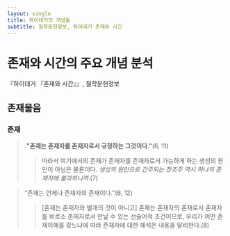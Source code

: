 ```yaml
---
layout: single
title: 하이데거의 개념들
subtitle: 철학문헌정보, 하이데거 존재와 시간
---
```

# 존재와 시간의 주요 개념 분석
『하이데거 『존재와 시간』』, 철학문헌정보
## 존재물음
### 존재
> .**"존재는 존재자를 존재자로서 규정하는 그것이다."**(6, 11) 
>> 따라서 여기에서의 존재가 존재자를 존재자로서 가능하게 하는 생성의 원인이 아님은 물론이다. *생성의 원인으로 간주되는 창조주 역시 하나의 존재자에 불과하니까.*(7)

> "존재는 언제나 존재자의 존재이다."(6, 12)
>> [존재는 존재자와 별개의 것이 아니고] 존재는 존재자의 존재로서 존재자를 비로소 존재자로서 만날 수 있는 선술어적 조건이므로, 우리가 어떤 존재이해를 갖느냐에 따라 존재자에 대한 해석은 내용을 달리한다.(8)
